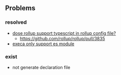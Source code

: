 ## Problems

### resolved
* [dose rollup support typescript in rollup config file?](https://stackoverflow.com/questions/54711437/does-rollup-support-typescript-in-rollup-config-file)
  * https://github.com/rollup/rollup/pull/3835
* [execa only support es module](https://github.com/sindresorhus/execa/releases/tag/v6.0.0)

### exist
* not generate declaration file



